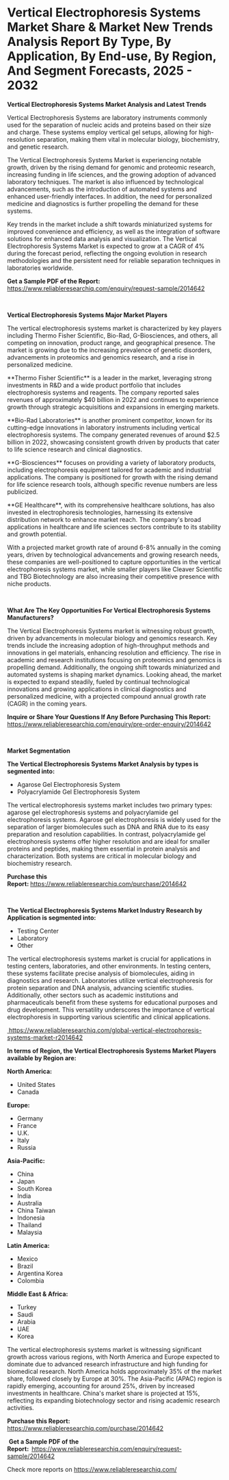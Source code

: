 <p><h1>Vertical Electrophoresis Systems Market Share & Market New Trends Analysis Report By Type, By Application, By End-use, By Region, And Segment Forecasts, 2025 - 2032</h1></p><p><strong>Vertical Electrophoresis Systems Market Analysis and Latest Trends</strong></p>
<p><p>Vertical Electrophoresis Systems are laboratory instruments commonly used for the separation of nucleic acids and proteins based on their size and charge. These systems employ vertical gel setups, allowing for high-resolution separation, making them vital in molecular biology, biochemistry, and genetic research. </p><p>The Vertical Electrophoresis Systems Market is experiencing notable growth, driven by the rising demand for genomic and proteomic research, increasing funding in life sciences, and the growing adoption of advanced laboratory techniques. The market is also influenced by technological advancements, such as the introduction of automated systems and enhanced user-friendly interfaces. In addition, the need for personalized medicine and diagnostics is further propelling the demand for these systems.</p><p>Key trends in the market include a shift towards miniaturized systems for improved convenience and efficiency, as well as the integration of software solutions for enhanced data analysis and visualization. The Vertical Electrophoresis Systems Market is expected to grow at a CAGR of 4% during the forecast period, reflecting the ongoing evolution in research methodologies and the persistent need for reliable separation techniques in laboratories worldwide.</p></p>
<p><strong>Get a Sample PDF of the Report:&nbsp;</strong> <a href="https://www.reliableresearchiq.com/enquiry/request-sample/2014642?utm_campaign=2473&utm_medium=2&utm_source=Github&utm_content=ia&utm_term=11022025&utm_id=vertical-electrophoresis-systems">https://www.reliableresearchiq.com/enquiry/request-sample/2014642</a></p>
<p>&nbsp;</p>
<p><strong>Vertical Electrophoresis Systems Major Market Players</strong></p>
<p><p>The vertical electrophoresis systems market is characterized by key players including Thermo Fisher Scientific, Bio-Rad, G-Biosciences, and others, all competing on innovation, product range, and geographical presence. The market is growing due to the increasing prevalence of genetic disorders, advancements in proteomics and genomics research, and a rise in personalized medicine.</p><p>**Thermo Fisher Scientific** is a leader in the market, leveraging strong investments in R&D and a wide product portfolio that includes electrophoresis systems and reagents. The company reported sales revenues of approximately $40 billion in 2022 and continues to experience growth through strategic acquisitions and expansions in emerging markets.</p><p>**Bio-Rad Laboratories** is another prominent competitor, known for its cutting-edge innovations in laboratory instruments including vertical electrophoresis systems. The company generated revenues of around $2.5 billion in 2022, showcasing consistent growth driven by products that cater to life science research and clinical diagnostics.</p><p>**G-Biosciences** focuses on providing a variety of laboratory products, including electrophoresis equipment tailored for academic and industrial applications. The company is positioned for growth with the rising demand for life science research tools, although specific revenue numbers are less publicized.</p><p>**GE Healthcare**, with its comprehensive healthcare solutions, has also invested in electrophoresis technologies, harnessing its extensive distribution network to enhance market reach. The company's broad applications in healthcare and life sciences sectors contribute to its stability and growth potential.</p><p>With a projected market growth rate of around 6-8% annually in the coming years, driven by technological advancements and growing research needs, these companies are well-positioned to capture opportunities in the vertical electrophoresis systems market, while smaller players like Cleaver Scientific and TBG Biotechnology are also increasing their competitive presence with niche products.</p></p>
<p>&nbsp;</p>
<p><strong>What Are The Key Opportunities For Vertical Electrophoresis Systems Manufacturers?</strong></p>
<p><p>The Vertical Electrophoresis Systems market is witnessing robust growth, driven by advancements in molecular biology and genomics research. Key trends include the increasing adoption of high-throughput methods and innovations in gel materials, enhancing resolution and efficiency. The rise in academic and research institutions focusing on proteomics and genomics is propelling demand. Additionally, the ongoing shift towards miniaturized and automated systems is shaping market dynamics. Looking ahead, the market is expected to expand steadily, fueled by continual technological innovations and growing applications in clinical diagnostics and personalized medicine, with a projected compound annual growth rate (CAGR) in the coming years.</p></p>
<p><strong>Inquire or Share Your Questions If Any Before Purchasing This Report:</strong> <a href="https://www.reliableresearchiq.com/enquiry/pre-order-enquiry/2014642?utm_campaign=2473&utm_medium=2&utm_source=Github&utm_content=ia&utm_term=11022025&utm_id=vertical-electrophoresis-systems">https://www.reliableresearchiq.com/enquiry/pre-order-enquiry/2014642</a></p>
<p>&nbsp;</p>
<p><strong>Market Segmentation</strong></p>
<p><strong>The Vertical Electrophoresis Systems Market Analysis by types is segmented into:</strong></p>
<p><ul><li>Agarose Gel Electrophoresis System</li><li>Polyacrylamide Gel Electrophoresis System</li></ul></p>
<p><p>The vertical electrophoresis systems market includes two primary types: agarose gel electrophoresis systems and polyacrylamide gel electrophoresis systems. Agarose gel electrophoresis is widely used for the separation of larger biomolecules such as DNA and RNA due to its easy preparation and resolution capabilities. In contrast, polyacrylamide gel electrophoresis systems offer higher resolution and are ideal for smaller proteins and peptides, making them essential in protein analysis and characterization. Both systems are critical in molecular biology and biochemistry research.</p></p>
<p><strong>Purchase this Report:&nbsp;</strong><a href="https://www.reliableresearchiq.com/purchase/2014642?utm_campaign=2473&utm_medium=2&utm_source=Github&utm_content=ia&utm_term=11022025&utm_id=vertical-electrophoresis-systems">https://www.reliableresearchiq.com/purchase/2014642</a></p>
<p>&nbsp;</p>
<p><strong>The Vertical Electrophoresis Systems Market Industry Research by Application is segmented into:</strong></p>
<p><ul><li>Testing Center</li><li>Laboratory</li><li>Other</li></ul></p>
<p><p>The vertical electrophoresis systems market is crucial for applications in testing centers, laboratories, and other environments. In testing centers, these systems facilitate precise analysis of biomolecules, aiding in diagnostics and research. Laboratories utilize vertical electrophoresis for protein separation and DNA analysis, advancing scientific studies. Additionally, other sectors such as academic institutions and pharmaceuticals benefit from these systems for educational purposes and drug development. This versatility underscores the importance of vertical electrophoresis in supporting various scientific and clinical applications.</p></p>
<p><a href="https://www.reliableresearchiq.com/global-vertical-electrophoresis-systems-market-r2014642?utm_campaign=2473&utm_medium=2&utm_source=Github&utm_content=ia&utm_term=11022025&utm_id=vertical-electrophoresis-systems">&nbsp;https://www.reliableresearchiq.com/global-vertical-electrophoresis-systems-market-r2014642</a></p>
<p><strong>In terms of Region, the Vertical Electrophoresis Systems Market Players available by Region are:</strong></p>
<p>
    <p> <strong> North America: </strong>
        <ul>
            <li>United States</li>
            <li>Canada</li>
        </ul>
        </p> 
    <p> <strong> Europe: </strong>
        <ul>
            <li>Germany</li>
            <li>France</li>
            <li>U.K.</li>
            <li>Italy</li>
            <li>Russia</li>
        </ul>
        </p> 
    <p> <strong> Asia-Pacific: </strong>
        <ul>
            <li>China</li>
            <li>Japan</li>
            <li>South Korea</li>
            <li>India</li>
            <li>Australia</li>
            <li>China Taiwan</li>
            <li>Indonesia</li>
            <li>Thailand</li>
            <li>Malaysia</li>
        </ul>
        </p> 
    <p> <strong> Latin America: </strong>
        <ul>
            <li>Mexico</li>
            <li>Brazil</li>
            <li>Argentina Korea</li>
            <li>Colombia</li>
        </ul>
        </p> 
    <p> <strong> Middle East & Africa: </strong>
        <ul>
            <li>Turkey</li>
            <li>Saudi</li>
            <li>Arabia</li>
            <li>UAE</li>
            <li>Korea</li>
        </ul>
    </p>
    </p>
<p><p>The vertical electrophoresis systems market is witnessing significant growth across various regions, with North America and Europe expected to dominate due to advanced research infrastructure and high funding for biomedical research. North America holds approximately 35% of the market share, followed closely by Europe at 30%. The Asia-Pacific (APAC) region is rapidly emerging, accounting for around 25%, driven by increased investments in healthcare. China's market share is projected at 15%, reflecting its expanding biotechnology sector and rising academic research activities.</p></p>
<p><strong>Purchase this Report: </strong><a href="https://www.reliableresearchiq.com/purchase/2014642?utm_campaign=2473&utm_medium=2&utm_source=Github&utm_content=ia&utm_term=11022025&utm_id=vertical-electrophoresis-systems">https://www.reliableresearchiq.com/purchase/2014642</a></p>
<p>&nbsp;<strong>Get a Sample PDF of the Report:&nbsp;&nbsp;</strong><a href="https://www.reliableresearchiq.com/enquiry/request-sample/2014642?utm_campaign=2473&utm_medium=2&utm_source=Github&utm_content=ia&utm_term=11022025&utm_id=vertical-electrophoresis-systems">https://www.reliableresearchiq.com/enquiry/request-sample/2014642</a></p>
<p><strong></strong></p>
<p>Check more reports on <a href="https://www.reliableresearchiq.com/?utm_campaign=2473&utm_medium=2&utm_source=Github&utm_content=ia&utm_term=11022025&utm_id=vertical-electrophoresis-systems">https://www.reliableresearchiq.com/</a></p>